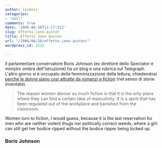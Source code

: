 ```yaml
---
author: leibniz
categories:
- 'null'
comments: true
date: '2006-06-16T13:17:51Z'
slug: effetto-jane-austen
title: Effetto Jane Austen
url: "/2006/06/16/effetto-jane-austen/"
wordpress_id: 2232

---
```

Il parlamentare conservatore Boris Johnson (ex direttore dello Spectator e ministro ombra dell'Istruzione) ha un blog e una rubrica sul Telegraph. L'altro giorno si è occupato della femminizzazione della lettura, chiedendosi [perché le donne siano così attratte da romanzi e fiction](http://www.boris-johnson.com/archives/2006/06/the_habit_of_reading.php) (nel senso di storie inventate).

> The reason women devour so much fiction is that it is the only place where they can find a certain idea of masculinity. It is a spirit that has been regulated out of the workplace and banished from the classroom.  

Women turn to fiction, I would guess, because it is the last reservation for men who are neither violent thugs nor politically correct weeds, where a girl can still get her bodice ripped without the bodice ripper being locked up. 

### Boris Johnson
